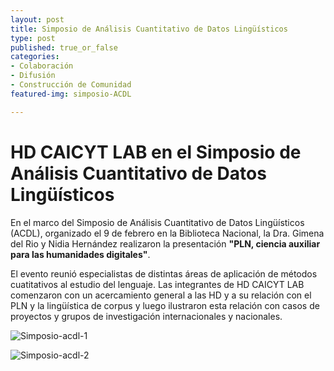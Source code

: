 ```yaml
---
layout: post
title: Simposio de Análisis Cuantitativo de Datos Lingüísticos
type: post
published: true_or_false
categories:
- Colaboración
- Difusión
- Construcción de Comunidad
featured-img: simposio-ACDL

---
```


# HD CAICYT LAB en el Simposio de Análisis Cuantitativo de Datos Lingüísticos

En el marco del Simposio de Análisis Cuantitativo de Datos Lingüísticos (ACDL), organizado el 9 de febrero en la Biblioteca Nacional, la Dra. Gimena del Rio y Nidia Hernández realizaron la presentación **"PLN, ciencia auxiliar para las humanidades digitales"**. 

El evento reunió especialistas de distintas áreas de aplicación de métodos cuatitativos al estudio del lenguaje. Las integrantes de HD CAICYT LAB comenzaron con un acercamiento general a las HD y a su relación con el PLN y la lingüística de corpus y luego ilustraron esta relación con casos de proyectos y grupos de investigación internacionales y nacionales.

![Simposio-acdl-1](/assets/img/posts/simposio-acdl-1.jpg)

![Simposio-acdl-2](/assets/img/posts/simposio-acdl-2.jpg)


